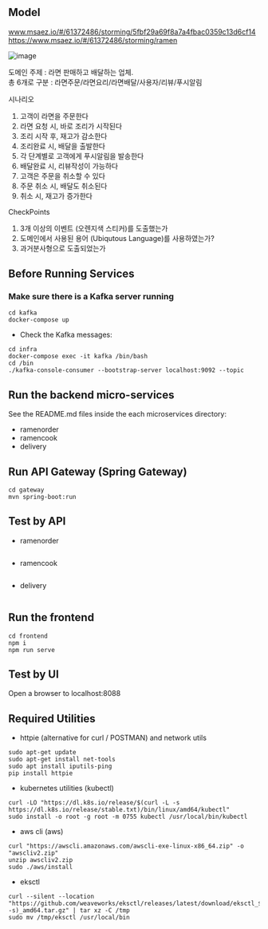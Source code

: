 # 

## Model
www.msaez.io/#/61372486/storming/5fbf29a69f8a7a4fbac0359c13d6cf14
https://www.msaez.io/#/61372486/storming/ramen



![image](https://github.com/user-attachments/assets/4d5169a1-36ab-47a8-b7fc-85cd9e5c552a)



 도메인 주제 : 라면 판매하고 배달하는 업체. <br/>
 총 6개로 구분 : 라면주문/라면요리/라면배달/사용자/리뷰/푸시알림

 시나리오
 1. 고객이 라면을 주문한다
 2. 라면 요청 시, 바로 조리가 시작된다
 3. 조리 시작 후, 재고가 감소한다
 4. 조리완료 시, 배달을 출발한다
 5. 각 단계별로 고객에게 푸시알림을 발송한다
 6. 배달완료 시, 리뷰작성이 가능하다
 7. 고객은 주문을 취소할 수 있다
 8. 주문 취소 시, 배달도 취소된다
 9. 취소 시, 재고가 증가한다

 CheckPoints
1. 3개 이상의 이벤트 (오렌지색 스티커)를 도출했는가
2. 도메인에서 사용된 용어 (Ubiqutous Language)를 사용하였는가?
3. 과거분사형으로 도출되었는가

## Before Running Services
### Make sure there is a Kafka server running
```
cd kafka
docker-compose up
```
- Check the Kafka messages:
```
cd infra
docker-compose exec -it kafka /bin/bash
cd /bin
./kafka-console-consumer --bootstrap-server localhost:9092 --topic
```

## Run the backend micro-services
See the README.md files inside the each microservices directory:

- ramenorder
- ramencook
- delivery


## Run API Gateway (Spring Gateway)
```
cd gateway
mvn spring-boot:run
```

## Test by API
- ramenorder
```
```
- ramencook
```
```
- delivery
```
```


## Run the frontend
```
cd frontend
npm i
npm run serve
```

## Test by UI
Open a browser to localhost:8088

## Required Utilities

- httpie (alternative for curl / POSTMAN) and network utils
```
sudo apt-get update
sudo apt-get install net-tools
sudo apt install iputils-ping
pip install httpie
```

- kubernetes utilities (kubectl)
```
curl -LO "https://dl.k8s.io/release/$(curl -L -s https://dl.k8s.io/release/stable.txt)/bin/linux/amd64/kubectl"
sudo install -o root -g root -m 0755 kubectl /usr/local/bin/kubectl
```

- aws cli (aws)
```
curl "https://awscli.amazonaws.com/awscli-exe-linux-x86_64.zip" -o "awscliv2.zip"
unzip awscliv2.zip
sudo ./aws/install
```

- eksctl 
```
curl --silent --location "https://github.com/weaveworks/eksctl/releases/latest/download/eksctl_$(uname -s)_amd64.tar.gz" | tar xz -C /tmp
sudo mv /tmp/eksctl /usr/local/bin
```

